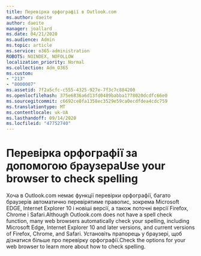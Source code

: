 ```yaml
---
title: Перевірка орфографії в Outlook.com
ms.author: daeite
author: daeite
manager: joallard
ms.date: 04/21/2020
ms.audience: Admin
ms.topic: article
ms.service: o365-administration
ROBOTS: NOINDEX, NOFOLLOW
localization_priority: Normal
ms.collection: Adm_O365
ms.custom:
- "213"
- "8000007"
ms.assetid: 7f2a5cfc-c555-4325-927e-7f3c7c884200
ms.openlocfilehash: 375e6836a6d13fd0489babba1778020dcdfc66e0
ms.sourcegitcommit: c6692ce0fa1358ec3529e59ca0ecdfdea4cdc759
ms.translationtype: MT
ms.contentlocale: uk-UA
ms.lasthandoff: 09/14/2020
ms.locfileid: "47752740"
---
```

# <a name="use-your-browser-to-check-spelling"></a><span data-ttu-id="b459d-102">Перевірка орфографії за допомогою браузера</span><span class="sxs-lookup"><span data-stu-id="b459d-102">Use your browser to check spelling</span></span>

<span data-ttu-id="b459d-103">Хоча в Outlook.com немає функції перевірки орфографії, багато браузерів автоматично перевірятиме правопис, зокрема Microsoft EDGE, Internet Explorer 10 і новіші версії, а також поточні версії Firefox, Chrome і Safari.</span><span class="sxs-lookup"><span data-stu-id="b459d-103">Although Outlook.com does not have a spell check function, many web browsers automatically check your spelling, including Microsoft Edge, Internet Explorer 10 and later versions, and current versions of Firefox, Chrome, and Safari.</span></span> <span data-ttu-id="b459d-104">Установіть прапорець у браузері, щоб дізнатися більше про перевірку орфографії.</span><span class="sxs-lookup"><span data-stu-id="b459d-104">Check the options for your web browser to learn more about how to check spelling.</span></span>